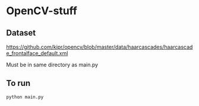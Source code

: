 # OpenCV-stuff

## Dataset
https://github.com/kipr/opencv/blob/master/data/haarcascades/haarcascade_frontalface_default.xml

Must be in same directory as main.py

## To run
`python main.py`
